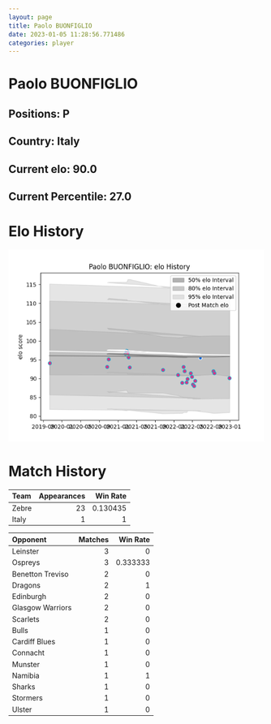 ```yaml
---  
layout: page  
title: Paolo BUONFIGLIO  
date: 2023-01-05 11:28:56.771486  
categories: player  
---
```

# Paolo BUONFIGLIO

## Positions: P

## Country: Italy

## Current elo: 90.0

## Current Percentile: 27.0

# Elo History


![elo history](history_PaoloBUONFIGLIO.png)
# Match History


| Team   |   Appearances |   Win Rate |
|:-------|--------------:|-----------:|
| Zebre  |            23 |   0.130435 |
| Italy  |             1 |   1        |

| Opponent         |   Matches |   Win Rate |
|:-----------------|----------:|-----------:|
| Leinster         |         3 |   0        |
| Ospreys          |         3 |   0.333333 |
| Benetton Treviso |         2 |   0        |
| Dragons          |         2 |   1        |
| Edinburgh        |         2 |   0        |
| Glasgow Warriors |         2 |   0        |
| Scarlets         |         2 |   0        |
| Bulls            |         1 |   0        |
| Cardiff Blues    |         1 |   0        |
| Connacht         |         1 |   0        |
| Munster          |         1 |   0        |
| Namibia          |         1 |   1        |
| Sharks           |         1 |   0        |
| Stormers         |         1 |   0        |
| Ulster           |         1 |   0        |